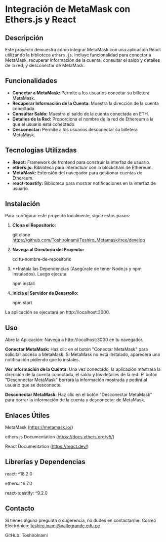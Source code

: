# Integración de MetaMask con Ethers.js y React

## Descripción

Este proyecto demuestra cómo integrar MetaMask con una aplicación React utilizando la biblioteca `ethers.js`. Incluye funcionalidad para conectar a MetaMask, recuperar información de la cuenta, consultar el saldo y detalles de la red, y desconectar de MetaMask.

## Funcionalidades

- **Conectar a MetaMask:** Permite a los usuarios conectar su billetera MetaMask.
- **Recuperar Información de la Cuenta:** Muestra la dirección de la cuenta conectada.
- **Consultar Saldo:** Muestra el saldo de la cuenta conectada en ETH.
- **Detalles de la Red:** Proporciona el nombre de la red de Ethereum a la que el usuario está conectado.
- **Desconectar:** Permite a los usuarios desconectar su billetera MetaMask.

## Tecnologías Utilizadas

- **React:** Framework de frontend para construir la interfaz de usuario.
- **ethers.js:** Biblioteca para interactuar con la blockchain de Ethereum.
- **MetaMask:** Extensión del navegador para gestionar cuentas de Ethereum.
- **react-toastify:** Biblioteca para mostrar notificaciones en la interfaz de usuario.

## Instalación

Para configurar este proyecto localmente, sigue estos pasos:

1. **Clona el Repositorio:**

   git clone https://github.com/ToshiroInami/Toshiro_Metamask/tree/develop

2. **Navega al Directorio del Proyecto:**

   cd tu-nombre-de-repositorio

3. **Instala las Dependencias (Asegúrate de tener Node.js y npm instalados). Luego ejecuta:

   npm install

4. **Inicia el Servidor de Desarrollo:**

   npm start

La aplicación se ejecutará en http://localhost:3000.


## Uso
Abre la Aplicación: Navega a http://localhost:3000 en tu navegador.

**Conectar MetaMask:**
Haz clic en el botón "Conectar MetaMask" para solicitar acceso a MetaMask.
Si MetaMask no está instalado, aparecerá una notificación pidiendo que lo instales.

**Ver Información de la Cuenta:**
Una vez conectado, la aplicación mostrará la dirección de la cuenta conectada, el saldo y los detalles de la red.
El botón "Desconectar MetaMask" borrará la información mostrada y pedirá al usuario que se desconecte.

**Desconectar MetaMask:**
Haz clic en el botón "Desconectar MetaMask" para borrar la información de la cuenta y desconectar de MetaMask.


## Enlaces Útiles
MetaMask (https://metamask.io/)

ethers.js Documentation (https://docs.ethers.org/v5/)

React Documentation (https://react.dev/)

## Librerías y Dependencias
react: ^18.2.0

ethers: ^6.7.0

react-toastify: ^9.2.0

## Contacto
Si tienes alguna pregunta o sugerencia, no dudes en contactarme:
Correo Electrónico: toshiro.inami@vallegrande.edu.pe

GitHub: ToshiroInami

